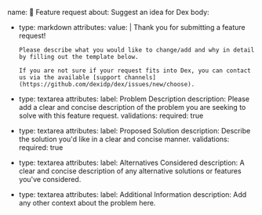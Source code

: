 name: 🚀 Feature request
about: Suggest an idea for Dex
body:
- type: markdown
  attributes:
    value: |
      Thank you for submitting a feature request!

      Please describe what you would like to change/add and why in detail by filling out the template below.

      If you are not sure if your request fits into Dex, you can contact us via the available [support channels](https://github.com/dexidp/dex/issues/new/choose).
- type: textarea
  attributes:
    label: Problem Description
    description: Please add a clear and concise description of the problem you are seeking to solve with this feature request.
  validations:
    required: true
- type: textarea
  attributes:
    label: Proposed Solution
    description: Describe the solution you'd like in a clear and concise manner.
  validations:
    required: true
- type: textarea
  attributes:
    label: Alternatives Considered
    description: A clear and concise description of any alternative solutions or features you've considered.
- type: textarea
  attributes:
    label: Additional Information
    description: Add any other context about the problem here.
